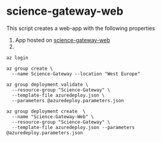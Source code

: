 # science-gateway-web

This script creates a web-app with the following properties
1) App hosted on [science-gateway-web](http://science-gateway-web.azurewebsites.net)
2) 

```
az login

az group create \
  --name Science-Gateway --location "West Europe"

az group deployment validate \
  --resource-group "Science-Gateway" \
  --template-file azuredeploy.json \
  --parameters @azuredeploy.parameters.json

az group deployment create  \
  --name "Science-Gateway-Web" \
  --resource-group "Science-Gateway" \
  --template-file azuredeploy.json --parameters @azuredeploy.parameters.json
  ```
